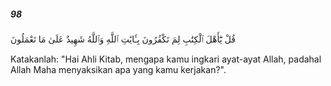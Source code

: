 ##### 98

<span class="ayah">قُلْ يَٰٓأَهْلَ ٱلْكِتَٰبِ لِمَ تَكْفُرُونَ بِـَٔايَٰتِ ٱللَّهِ وَٱللَّهُ شَهِيدٌ عَلَىٰ مَا تَعْمَلُونَ</span>

<span class="ayah_translation">Katakanlah: "Hai Ahli Kitab, mengapa kamu ingkari ayat-ayat Allah, padahal Allah Maha menyaksikan apa yang kamu kerjakan?".</span>
